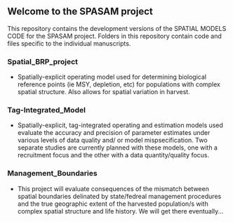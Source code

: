 ## Welcome to the SPASAM project

This repository contains the development versions of the SPATIAL MODELS CODE for the SPASAM project. Folders in this repository contain code and files specific to the individual manuscripts.

### Spatial_BRP_project 
* Spatially-explicit operating model used for determining biological reference points (ie MSY, depletion, etc) for populations with complex spatial structure. Also allows for spatial variation in harvest.

### Tag-Integrated_Model
* Spatially-explicit, tag-integrated operating and estimation models used evaluate the accuracy and precision of parameter estimates under various levels of data quality and/ or model mispsecification.  Two separate studies are currently planned with these models, one with a recruitment focus and the other with a data quantity/quality focus.

### Management_Boundaries
* This project will evaluate consequences of the mismatch between spatial boundaries delinated by state/fedreal management procedures and the true geographic extent of the harvested population/s with complex spatial structure and life history. We will get there eventually...
